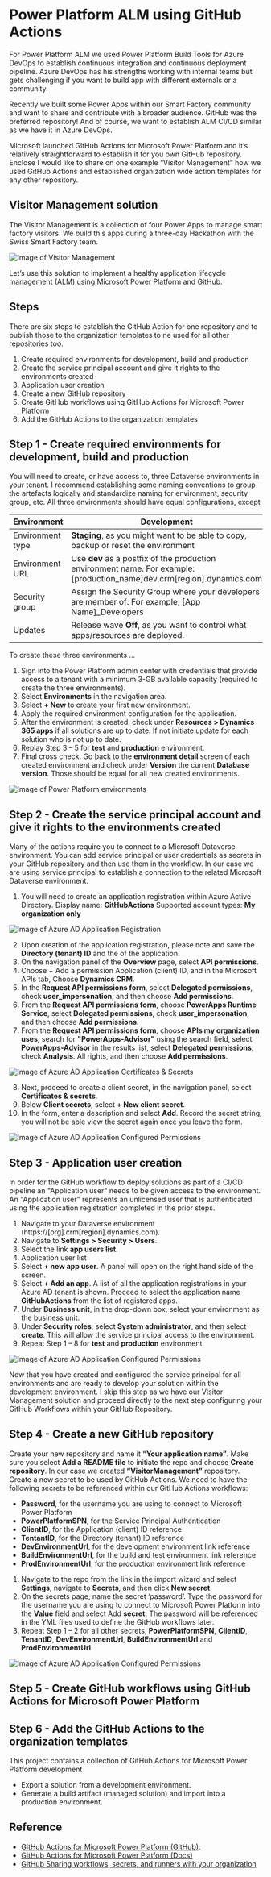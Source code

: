 # Power Platform ALM using GitHub Actions

For Power Platform ALM we used Power Platform Build Tools for Azure DevOps to establish continuous integration and continuous deployment pipeline. Azure DevOps has his strengths working with internal teams but gets challenging if you want to build app with different externals or a community. 

Recently we built some Power Apps within our Smart Factory community and want to share and contribute with a broader audience. GitHub was the preferred repository! And of course, we want to establish ALM CI/CD similar as we have it in Azure DevOps.

Microsoft launched GitHub Actions for Microsoft Power Platform and it’s relatively straightforward to establish it for you own GitHub repository. Enclose I would like to share on one example “Visitor Management” how we used GitHub Actions and established organization wide action templates for any other repository.

## Visitor Management solution
The Visitor Management is a collection of four Power Apps to manage smart factory visitors. We build this apps during a three-day Hackathon with the Swiss Smart Factory team.

![Image of Visitor Management](/images/SwissSmartFactoryVisitorManagementApps.png)

Let’s use this solution to implement a healthy application lifecycle management (ALM) using Microsoft Power Platform and GitHub.

## Steps
There are six steps to establish the GitHub Action for one repository and to publish those to the organization templates to ne used for all other repositories too.
1.	Create required environments for development, build and production
2.	Create the service principal account and give it rights to the environments created
3.	Application user creation
4.	Create a new GitHub repository
5.	Create GitHub workflows using GitHub Actions for Microsoft Power Platform
6.	Add the GitHub Actions to the organization templates

## Step 1 - Create required environments for development, build and production
You will need to create, or have access to, three Dataverse environments in your tenant. I recommend establishing some naming conventions to group the artefacts logically and standardize naming for environment, security group, etc.
All three environments should have equal configurations, except

**Environment** | **Development** | **Test** | **Production** 
------------ | ------------- | ------------- | ------------- 
Environment type | **Staging**, as you might want to be able to copy, backup or reset the environment | **Staging**, as you might want to be able to copy, backup or reset the environment | **Production**
Environment URL | Use **dev** as a postfix of the production environment name. For example: [production_name]dev.crm[region].dynamics.com | Use **test** as a postfix of the production environment name. For example: [production_name]test.crm[region].dynamics.com | No postfix. Only production environment name. For example: [production_name].crm[region].dynamics.com
Security group | Assign the Security Group where your developers are member of. For example, [App Name]_Developers | Assign the Security Group where your developers are member of. For example, [App Name]_Testers | Assign the Security Group where your production users are member of. For example, [App Name]_Users
Updates | Release wave **Off**, as you want to control what apps/resources are deployed. | Release wave **Off**, as you want to control what apps/resources are deployed. | Release wave **Off**, as you want to control what apps/resources are deployed.


To create these three environments …
1.	Sign into the Power Platform admin center with credentials that provide access to a tenant with a minimum 3-GB available capacity (required to create the three environments).
2.	Select **Environments** in the navigation area.
3.	Select **+ New** to create your first new environment.
4.	Apply the required environment configuration for the application.
5.	After the environment is created, check under **Resources > Dynamics 365 apps** if all solutions are up to date. If not initiate update for each solution who is not up to date.
6.	Replay Step 3 – 5 for **test** and **production** environment.
7.	Final cross check. Go back to the **environment detail** screen of each created environment and check under **Version** the current **Database version**. Those should be equal for all new created environments.

![Image of Power Platform environments](/images/PowerPlatformALMUsingGitHubActions_Step1_Environments.png)


## Step 2 - Create the service principal account and give it rights to the environments created
Many of the actions require you to connect to a Microsoft Dataverse environment. You can add service principal or user credentials as secrets in your GitHub repository and then use them in the workflow. In our case we are using service principal to establish a connection to the related Microsoft Dataverse environment.

1.	You will need to create an application registration within Azure Active Directory.
Display name: **GitHubActions**
Supported account types: **My organization only**

![Image of Azure AD Application Registration](/images/PowerPlatformALMUsingGitHubActions_Step2_AADAppRegistration.png)

2.	Upon creation of the application registration, please note and save the **Directory (tenant) ID** and the of the application.
3.	On the navigation panel of the **Overview** page, select **API permissions**.
4.	Choose + Add a permission Application (client) ID, and in the Microsoft APIs tab, Choose **Dynamics CRM**.
5.	In the **Request API permissions form**, select **Delegated permissions**, check **user_impersonation**, and then choose **Add permissions**.
6.	From the **Request API permissions form**, choose **PowerApps Runtime Service**, select **Delegated permissions**, check **user_impersonation**, and then choose **Add permissions**.
7.	From the **Request API permissions form**, choose **APIs my organization uses**, search for **"PowerApps-Advisor"** using the search field, select **PowerApps-Advisor** in the results list, select **Delegated permissions**, check **Analysis**. All rights, and then choose **Add permissions**.

![Image of Azure AD Application Certificates & Secrets](/images/PowerPlatformALMUsingGitHubActions_Step2_CertificatesAndSecrets.png)

8.	Next, proceed to create a client secret, in the navigation panel, select **Certificates & secrets**.
9.	Below **Client secrets**, select **+ New client secret**.
10.	In the form, enter a description and select **Add**. Record the secret string, you will not be able view the secret again once you leave the form.

![Image of Azure AD Application Configured Permissions](/images/PowerPlatformALMUsingGitHubActions_Step2_ConfiguredPermissions.png)

## Step 3 - Application user creation
In order for the GitHub workflow to deploy solutions as part of a CI/CD pipeline an "Application user" needs to be given access to the environment. An "Application user" represents an unlicensed user that is authenticated using the application registration completed in the prior steps.

1.	Navigate to your Dataverse environment (https://[org].crm[region].dynamics.com).
2.	Navigate to **Settings > Security > Users**.
3.	Select the link **app users list**.
4.	Application user list
5.	Select **+ new app user**. A panel will open on the right hand side of the screen.
6.	Select **+ Add an app**. A list of all the application registrations in your Azure AD tenant is shown. Proceed to select the application name **GitHubActions** from the list of registered apps.
7.	Under **Business unit**, in the drop-down box, select your environment as the business unit.
8.	Under **Security roles**, select **System administrator**, and then select **create**. This will allow the service principal access to the environment.
9.	Repeat Step 1 – 8 for **test** and **production** environment.

![Image of Azure AD Application Configured Permissions](/images/PowerPlatformALMUsingGitHubActions_Step3_GitHubActions.png)

Now that you have created and configured the service principal for all environments and are ready to develop your solution within the development environment. I skip this step as we have our Visitor Management solution and proceed directly to the next step configuring your GitHub Workflows within your GitHub Repository.

## Step 4 - Create a new GitHub repository
Create your new repository and name it **“Your application name”**. Make sure you select **Add a README file** to initiate the repo and choose **Create repository**. In our case we created **“VisitorManagement”** repository.
Create a new secret to be used by GitHub Actions. We need to have the following secrets to be referenced within our GitHub Actions workflows:
* **Password**, for the username you are using to connect to Microsoft Power Platform
* **PowerPlatformSPN**, for the Service Principal Authentication
* **ClientID**, for the Application (client) ID reference
* **TentantID**, for the Directory (tenant) ID reference
* **DevEnvironmentUrl**, for the development environment link reference
* **BuildEnvironmentUrl**, for the build and test environment link reference
* **ProdEnvironmentUrl**, for the production environment link reference

1.	Navigate to the repo from the link in the import wizard and select **Settings**, navigate to **Secrets**, and then click **New secret**.
2.	On the secrets page, name the secret ‘password’. Type the password for the username you are using to connect to Microsoft Power Platform into the **Value** field and select Add **secret**. The password will be referenced in the YML files used to define the GitHub workflows later.
3.	Repeat Step 1 – 2 for all other secrets, **PowerPlatformSPN**, **ClientID**, **TenantID**, **DevEnvironmentUrl**, **BuildEnvironmentUrl** and **ProdEnvironmentUrl**. 

![Image of Azure AD Application Configured Permissions](/images/PowerPlatformALMUsingGitHubActions_Step4_GitHubCreateNewSecrets.png)


## Step 5 - Create GitHub workflows using GitHub Actions for Microsoft Power Platform


## Step 6 - Add the GitHub Actions to the organization templates




This project contains a collection of GitHub Actions for Microsoft Power Platform development

* Export a solution from a development environment.
* Generate a build artifact (managed solution) and import into a production environment.

## Reference
* [GitHub Actions for Microsoft Power Platform (GitHub)](https://github.com/microsoft/powerplatform-actions).
* [GitHub Actions for Microsoft Power Platform (Docs)](https://docs.microsoft.com/en-us/power-platform/alm/devops-github-actions)
* [GitHub Sharing workflows, secrets, and runners with your organization](https://docs.github.com/en/actions/learn-github-actions/sharing-workflows-secrets-and-runners-with-your-organization)
